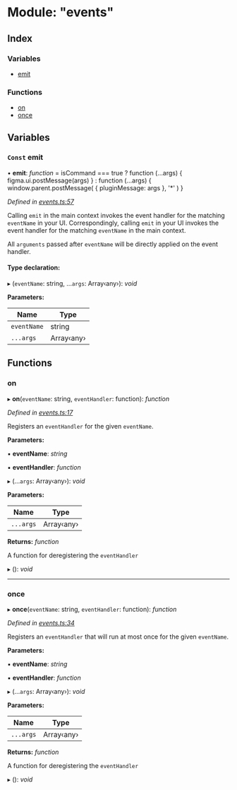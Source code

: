 
# Module: "events"

## Index

### Variables

* [emit](_events_.md#const-emit)

### Functions

* [on](_events_.md#on)
* [once](_events_.md#once)

## Variables

### `Const` emit

• **emit**: *function* = isCommand === true
    ? function (...args) {
        figma.ui.postMessage(args)
      }
    : function (...args) {
        window.parent.postMessage(
          {
            pluginMessage: args
          },
          '*'
        )
      }

*Defined in [events.ts:57](https://github.com/yuanqing/create-figma-plugin/blob/master/packages/utilities/src/events.ts#L57)*

Calling `emit` in the main context invokes the event handler for the
matching `eventName` in your UI. Correspondingly, calling `emit` in your
UI invokes the event handler for the matching `eventName` in the main
context.

All `arguments` passed after `eventName` will be directly applied on the
event handler.

#### Type declaration:

▸ (`eventName`: string, ...`args`: Array‹any›): *void*

**Parameters:**

Name | Type |
------ | ------ |
`eventName` | string |
`...args` | Array‹any› |

## Functions

###  on

▸ **on**(`eventName`: string, `eventHandler`: function): *function*

*Defined in [events.ts:17](https://github.com/yuanqing/create-figma-plugin/blob/master/packages/utilities/src/events.ts#L17)*

Registers an `eventHandler` for the given `eventName`.

**Parameters:**

▪ **eventName**: *string*

▪ **eventHandler**: *function*

▸ (...`args`: Array‹any›): *void*

**Parameters:**

Name | Type |
------ | ------ |
`...args` | Array‹any› |

**Returns:** *function*

A function for deregistering the `eventHandler`

▸ (): *void*

___

###  once

▸ **once**(`eventName`: string, `eventHandler`: function): *function*

*Defined in [events.ts:34](https://github.com/yuanqing/create-figma-plugin/blob/master/packages/utilities/src/events.ts#L34)*

Registers an `eventHandler` that will run at most once for the given
`eventName`.

**Parameters:**

▪ **eventName**: *string*

▪ **eventHandler**: *function*

▸ (...`args`: Array‹any›): *void*

**Parameters:**

Name | Type |
------ | ------ |
`...args` | Array‹any› |

**Returns:** *function*

A function for deregistering the `eventHandler`

▸ (): *void*
